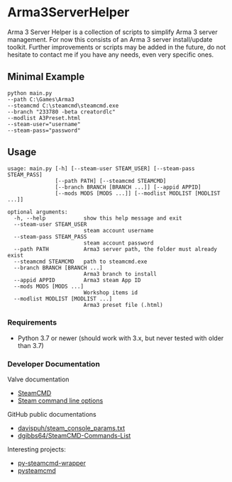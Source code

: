 # Arma3ServerHelper

Arma 3 Server Helper is a collection of scripts to simplify Arma 3 server
management.
For now this consists of an Arma 3 server install/update toolkit.
Further improvements or scripts may be added in the future, do not hesitate to
contact me if you have any needs, even very specific ones.

## Minimal Example
```
python main.py
--path C:\Games\Arma3
--steamcmd C:\steamcmd\steamcmd.exe
--branch "233780 -beta creatordlc"
--modlist A3Preset.html
--steam-user="username"
--steam-pass="password"
```

## Usage
```
usage: main.py [-h] [--steam-user STEAM_USER] [--steam-pass STEAM_PASS]
               [--path PATH] [--steamcmd STEAMCMD]
               [--branch BRANCH [BRANCH ...]] [--appid APPID]
               [--mods MODS [MODS ...]] [--modlist MODLIST [MODLIST ...]]

optional arguments:
  -h, --help            show this help message and exit
  --steam-user STEAM_USER
                        steam account username
  --steam-pass STEAM_PASS
                        steam account password
  --path PATH           Arma3 server path, the folder must already exist
  --steamcmd STEAMCMD   path to steamcmd.exe
  --branch BRANCH [BRANCH ...]
                        Arma3 branch to install
  --appid APPID         Arma3 steam App ID
  --mods MODS [MODS ...]
                        Workshop items id
  --modlist MODLIST [MODLIST ...]
                        Arma3 preset file (.html)

```

### Requirements
* Python 3.7 or newer
  (should work with 3.x, but never tested with older than 3.7)

### Developer Documentation
Valve documentation
* [SteamCMD](https://developer.valvesoftware.com/wiki/SteamCMD)
* [Steam command line options](https://developer.valvesoftware.com/wiki/Command_line_options)

GitHub public documentations
* [davispuh/steam_console_params.txt](https://gist.github.com/davispuh/6600880)
* [dgibbs64/SteamCMD-Commands-List](https://github.com/dgibbs64/SteamCMD-Commands-List)

Interesting projects:
* [py-steamcmd-wrapper](https://pypi.org/project/py-steamcmd-wrapper/)
* [pysteamcmd](https://github.com/f0rkz/pysteamcmd)
